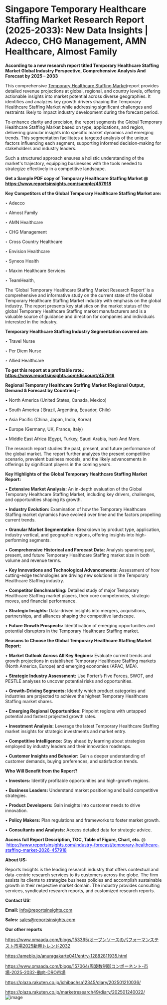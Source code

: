 # Singapore Temporary Healthcare Staffing Market Research Report (2025-2033): New Data Insights | Adecco, CHG Management, AMN Healthcare, Almost Family

<strong>According to a new research report titled Temporary Healthcare Staffing Market Global Industry Perspective, Comprehensive Analysis And Forecast by 2025 – 2033</strong>

This comprehensive <a href=https://www.reportsinsights.com/sample/457918>Temporary Healthcare Staffing Market</a>report provides detailed revenue projections at global, regional, and country levels, offering actionable insights into market potential across diverse geographies. It identifies and analyzes key growth drivers shaping the Temporary Healthcare Staffing Market while addressing significant challenges and restraints likely to impact industry development during the forecast period.

To enhance clarity and precision, the report segments the Global Temporary Healthcare Staffing Market based on type, applications, and region, delivering granular insights into specific market dynamics and emerging trends. This segmentation facilitates a targeted analysis of the unique factors influencing each segment, supporting informed decision-making for stakeholders and industry leaders.

Such a structured approach ensures a holistic understanding of the market's trajectory, equipping businesses with the tools needed to strategize effectively in a competitive landscape.

<strong>Get a Sample PDF copy of Temporary Healthcare Staffing Market </strong><strong>@<a href=https://www.reportsinsights.com/sample/457918 style=color:#0000ff;> https://www.reportsinsights.com/sample/457918</a></strong></font>

<strong>Key Competitors of the Global Temporary Healthcare Staffing Market are:</strong>

‣ Adecco

‣ Almost Family

‣ AMN Healthcare

‣ CHG Management

‣ Cross Country Healthcare

‣ Envision Healthcare

‣ Syneos Health

‣ Maxim Healthcare Services

‣ TeamHealth,

The ‘Global Temporary Healthcare Staffing Market Research Report’ is a comprehensive and informative study on the current state of the Global Temporary Healthcare Staffing Market industry with emphasis on the global industry. The report presents key statistics on the market status of the global Temporary Healthcare Staffing market manufacturers and is a valuable source of guidance and direction for companies and individuals interested in the industry.

<strong>Temporary Healthcare Staffing Industry Segmentation covered are:</strong>

‣ Travel Nurse

‣ Per Diem Nurse

‣ Allied Healthcare

<strong>To get this report at a profitable rate.: <a href=https://www.reportsinsights.com/discount/457918 style=color:#0000ff;>https://www.reportsinsights.com/discount/457918</a></strong></font>

<strong>Regional Temporary Healthcare Staffing Market (Regional Output, Demand &amp; Forecast by Countries):-</strong>

• North America (United States, Canada, Mexico)

• South America ( Brazil, Argentina, Ecuador, Chile)

• Asia Pacific (China, Japan, India, Korea)

• Europe (Germany, UK, France, Italy)

• Middle East Africa (Egypt, Turkey, Saudi Arabia, Iran) And More.

The research report studies the past, present, and future performance of the global market. The report further analyzes the present competitive scenario, prevalent business models, and the likely advancements in offerings by significant players in the coming years.

<strong>Key Highlights of the Global Temporary Healthcare Staffing Market Report:</strong>

• <strong>Extensive Market Analysis:</strong> An in-depth evaluation of the Global Temporary Healthcare Staffing Market, including key drivers, challenges, and opportunities shaping its growth.

• <strong>Industry Evolution:</strong> Examination of how the Temporary Healthcare Staffing market dynamics have evolved over time and the factors propelling current trends.

• <strong>Granular Market Segmentation:</strong> Breakdown by product type, application, industry vertical, and geographic regions, offering insights into high-performing segments.

• <strong>Comprehensive Historical and Forecast Data:</strong> Analysis spanning past, present, and future Temporary Healthcare Staffing market size in both volume and revenue terms.

• <strong>Key Innovations and Technological Advancements:</strong> Assessment of how cutting-edge technologies are driving new solutions in the Temporary Healthcare Staffing industry.

• <strong>Competitor Benchmarking:</strong> Detailed study of major Temporary Healthcare Staffing market players, their core competencies, strategic moves, and financial performance.

• <strong>Strategic Insights:</strong> Data-driven insights into mergers, acquisitions, partnerships, and alliances shaping the competitive landscape.

• <strong>Future Growth Prospects:</strong> Identification of emerging opportunities and potential disruptors in the Temporary Healthcare Staffing market.

<strong>Reasons to Choose the Global Temporary Healthcare Staffing Market Report:</strong>

• <strong>Market Outlook Across All Key Regions:</strong> Evaluate current trends and growth projections in established Temporary Healthcare Staffing markets (North America, Europe) and emerging economies (APAC, MEA).

• <strong>Strategic Industry Assessment:</strong> Use Porter’s Five Forces, SWOT, and PESTLE analyses to uncover potential risks and opportunities.

• <strong>Growth-Driving Segments:</strong> Identify which product categories and industries are projected to achieve the highest Temporary Healthcare Staffing market shares.

• <strong>Emerging Regional Opportunities:</strong> Pinpoint regions with untapped potential and fastest projected growth rates.

• <strong>Investment Analysis:</strong> Leverage the latest Temporary Healthcare Staffing market insights for strategic investments and market entry.

• <strong>Competitive Intelligence:</strong> Stay ahead by learning about strategies employed by industry leaders and their innovation roadmaps.

• <strong>Customer Insights and Behavior:</strong> Gain a deeper understanding of customer demands, buying preferences, and satisfaction trends.

<strong>Who Will Benefit from the Report?</strong>

• <strong>Investors:</strong> Identify profitable opportunities and high-growth regions.

• <strong>Business Leaders:</strong> Understand market positioning and build competitive strategies.

• <strong>Product Developers:</strong> Gain insights into customer needs to drive innovation.

• <strong>Policy Makers:</strong> Plan regulations and frameworks to foster market growth.

• <strong>Consultants and Analysts:</strong> Access detailed data for strategic advice.
</ul>
<strong>Access full Report Description, TOC, Table of Figure, Chart, etc. </strong>@  <a href=https://www.reportsinsights.com/industry-forecast/temporary-healthcare-staffing-market-2026-457918 style=color:#0000ff;>https://www.reportsinsights.com/industry-forecast/temporary-healthcare-staffing-market-2026-457918</a></font>

<strong><strong>About US</strong>:</strong>

Reports Insights is the leading research industry that offers contextual and data-centric research services to its customers across the globe. The firm assists its clients to strategize business policies and accomplish sustainable growth in their respective market domain. The industry provides consulting services, syndicated research reports, and customized research reports.

<strong>Contact US:</strong>

<p class=""""><b>Email:</b> <a href=mailto:info@reportsinsights.com>info@reportsinsights.com</a></p>
<p class=""""><b>Sales:</b> <a href=mailto:sales@reportsinsights.com>sales@reportsinsights.com</a></p>

<strong>Our other reports</strong>

<a href=https://www.omaada.com/blogs/153365/オープンソースのパフォーマンステスト市場2025新興トレンド2032>https://www.omaada.com/blogs/153365/オープンソースのパフォーマンステスト市場2025新興トレンド2032</a>

<a href=https://ameblo.jp/anuragakarte041/entry-12882811935.html>https://ameblo.jp/anuragakarte041/entry-12882811935.html</a>

<a href=https://www.omaada.com/blogs/157064/周波数制御コンポーネント-市場-2025-2032-動向-DRO市場>https://www.omaada.com/blogs/157064/周波数制御コンポーネント-市場-2025-2032-動向-DRO市場</a>

<a href=https://plaza.rakuten.co.jp/ichibachsa12345/diary/202501210036/>https://plaza.rakuten.co.jp/ichibachsa12345/diary/202501210036/</a>

<a href=https://plaza.rakuten.co.jp/marketresearch49/diary/202501240022/>https://plaza.rakuten.co.jp/marketresearch49/diary/202501240022/</a>
![image](https://github.com/user-attachments/assets/0616614b-4ff2-4961-8c23-ce5405475422)
